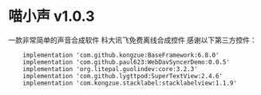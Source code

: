 # 喵小声 v1.0.3
一款非常简单的声音合成软件
科大讯飞免费离线合成控件
感谢以下第三方控件：
```
	implementation 'com.github.kongzue:BaseFramework:6.8.0'
    implementation 'com.github.paul623:WebDavSyncerDemo:0.0.5'
    implementation 'org.litepal.guolindev:core:3.2.3'
    implementation 'com.github.lygttpod:SuperTextView:2.4.6'
    implementation 'com.kongzue.stacklabel:stacklabelview:1.1.9'
```
